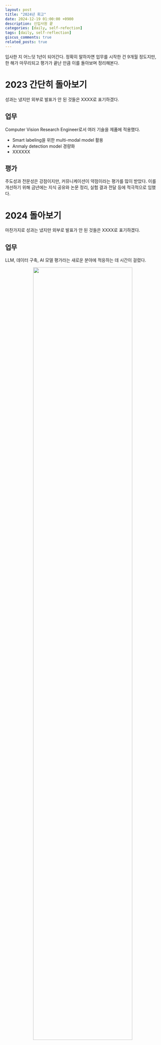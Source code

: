 ```yaml
---
layout: post
title: "2024년 회고"
date: 2024-12-19 01:00:00 +0900
description: 신입사원 끝
categories: [daily, self-refection]
tags: [daily, self-reflection]
giscus_comments: true
related_posts: true
---
```


입사한 지 어느덧 1년이 되어간다. 정확히 말하자면 업무를 시작한 건 9개월 정도지만, 한 해가 마무리되고 평가가 끝난 만큼 이를 돌아보며 정리해본다.

# 2023 간단히 돌아보기

성과는 냈지만 외부로 발표가 안 된 것들은 XXXX로 표기하겠다.

## 업무

Computer Vision Research Engineer로서 여러 기술을 제품에 적용했다.

- Smart labeling을 위한 multi-modal model 활용
- Anmaly detection model 경량화
- XXXXXX

## 평가

주도성과 전문성은 강점이지만, 커뮤니케이션이 약점이라는 평가를 많이 받았다. 이를 개선하기 위해 금년에는 지식 공유와 논문 정리, 실험 결과 전달 등에 적극적으로 임했다.

# 2024 돌아보기

마찬가지로 성과는 냈지만 외부로 발표가 안 된 것들은 XXXX로 표기하겠다.

## 업무

LLM, 데이터 구축, AI 모델 평가라는 새로운 분야에 적응하는 데 시간이 걸렸다.

<p align="center"><img src="/assets/post/image/2024-12-19-2024-review/image.png" width="80%"></p>
(3월 위클리 노트. 지금 보니 많이 성장한 것 같다.)

- Anthropic, OpenAI와 함께 TelcoLLM 개발
- Synthetic data + hand-crafted 연구 XXXXXXX
  - XXXXXXX
- XXXXXX
- LLM-as-a-Judge 연구로 평가 자동화

## 평가

작년 전직장보다 더 좋은 평가를 받았다. 업무할 때의 내 장점을 강화하고 단점을 보안하려고 많은 노력을 했고, 그것이 평가에 들어났다.
또한 1:1 면담에서 팀원들이 평가한 내 장점을 들으며 내가 프로젝트 리드할 수 있는 전문성을 인정받은 것을 알게 되었다.
신입으로서 정말 긍정적인 평가다.
전사적 관점으로 프로젝트를 이끌면 좋겠다는 의견이 있었는데 아직 회사 적응하는데 바빴고, 연차가 쌓이면 자연스럽게 해결 될 것이다.

# 회고

## Keep (유지하고 싶은 점)

1. **논문 읽는 습관**  
   업무를 설계할 때 보통 5~6개의 논문을 읽으며 공통점을 도출하고 한계점을 파악했다. 한계점만 해결하면 성공 가능성이 높아지는 걸 경험했다.

2. **논문 쓰기**  
   이번에 _TelBench_ 논문이 EMNLP2024 Industry Track에 채택되었다. 뿌듯한 결과이며, 내년에도 논문 작업을 지속하고 싶다.

3. **최선을 다하는 자세**  
   업무든 취미든 항상 최선을 다했다. 덕분에 올해 진행한 일과 결정사항에 후회가 없다.

4. **데이터에 대한 고민**  
   AI는 결국 데이터로 시작해서 데이터로 끝난다는 생각이 든다. 데이터에 대한 고민이 AI 활용과 이해를 한층 더 깊게 해줬다.

5. **취미 생활**  
   이번 해는 유난히 취미 생활에 집중했다. 덕분에 심리적으로 지치지 않고 1년을 보낼 수 있었다. (하지만 해외여행은 조금 자제하자. 내 지갑이 지친다.)

## Problem (개선하고 싶은 점)

1. **설득 기술 부족**  
   기술적인 부분에만 집중하고, 상사에게 기대효과와 진행 이유를 설득하지 못했다. PM에게 스토리라인 구성과 목표 설정 및 달성 후 계획 등을 배우며 개선하고 있다.

2. **영어 능력 부족**  
   해외 기업과의 협업이 빈번한 우리 팀 특성상 영어는 필수다. 프랑스 스타트업과 프로젝트를 리드하며 업무는 문제없이 처리하고 있지만, 원활한 소통과 발전을 위해 영어 실력을 키워야겠다.

3. **프레임워크 활용 부족**  
   연구 중심의 업무를 하다 보니 프레임워크 활용이 부족했다. LangChain, vLLM 등 다양한 프레임워크를 분석하고 활용하며 실력을 키우고 싶다.

## Try (구체적인 시도)

1. 전사적인 관점을 갖고 업무 설계.
2. 주 2회 이상 영어 연습.
3. LangChain, vLLM 등 프레임워크 분석.
4. 논문 정리.

# 2024 타임라인

## 1월 ~ 2월

<p align="center"><img src="/assets/post/image/2024-12-19-2024-review/image-1.png" width="80%"></p>
8주간 신입사원 연수를 다녀왔다. SK 멤버사와 SK텔레콤, SK브로드밴드의 다양한 동기들을 만났다. 활발히 활동해 더 많은 사람을 만나지 못한 게 아쉽다.

## 2월

<p align="center"><img src="/assets/post/image/2024-12-19-2024-review/05D9BD5F-F70F-4030-B1A8-59C8E68B4FD3_1_105_c.jpeg" width="80%"></p>
학부 졸업. 운 좋게도 최종 학점 4.45로 수석을 하고 상장도 받았다. 전공과 적성이 잘 맞은 덕분인 것 같다.

## 4월

<p align="center"><img src="/assets/post/image/2024-12-19-2024-review/A73C64A2-2E38-4EB2-B383-7C738A563522_1_102_o.jpeg" width="80%"></p>
첫 일본 여행으로 도쿄를 방문. 클라이밍과 술로 가득 찬 2박 3일이었다.

## 5월

<p align="center"><img src="/assets/post/image/2024-12-19-2024-review/image-2.png" width="80%"></p>
발리 서핑 캠프 재방문. 서핑 실력이 급격히 늘었고 정말 즐거웠다.

## 7월

<p align="center"><img src="/assets/post/image/2024-12-19-2024-review/804E272D-7564-4FFF-8C1C-4F203FAC60E1_1_105_c.jpeg" width="80%"></p>
친구와 다낭 여행. 처음으로 관광 중심의 여행을 즐겼다.

## 9월

<p align="center"><img src="/assets/post/image/2024-12-19-2024-review/3CB923FE-FCA4-47D2-8361-90FE310CB507_1_102_o.jpeg" width="80%"></p>
다시 발리 방문. 이번엔 보드에서 투스텝까지 시도. 개선해야 할 점이 많음을 느꼈다.

## 11월

<p align="center"><img src="/assets/post/image/2024-12-19-2024-review/image-3.png" width="80%"></p>
삿포로 여행. 눈 덮인 풍경과 맛있는 음식이 인상적이었다.

## 10월

<p align="center"><img src="/assets/post/image/2024-12-19-2024-review/image-4.png" width="80%"></p>
EMNLP2024에 두 번째 논문 게재. 오랜만의 논문 작업이 힘들었지만 보람 있었다. 내년 2월쯤 또 논문을 쓸 계획이다.

## 2025년 1월

<p align="center"><img src="/assets/post/image/2024-12-19-2024-review/89A1290C-DEE6-4ACB-BDDF-22E07E4FAE20_1_105_c.jpeg" width="80%"></p>
태국 끄라비로 클라이밍 여행 예정.

# 맺으며

정말 만족스러운 1년이다. 내년에도 더 잘해서 더 많은 성과를 이루어내길...
